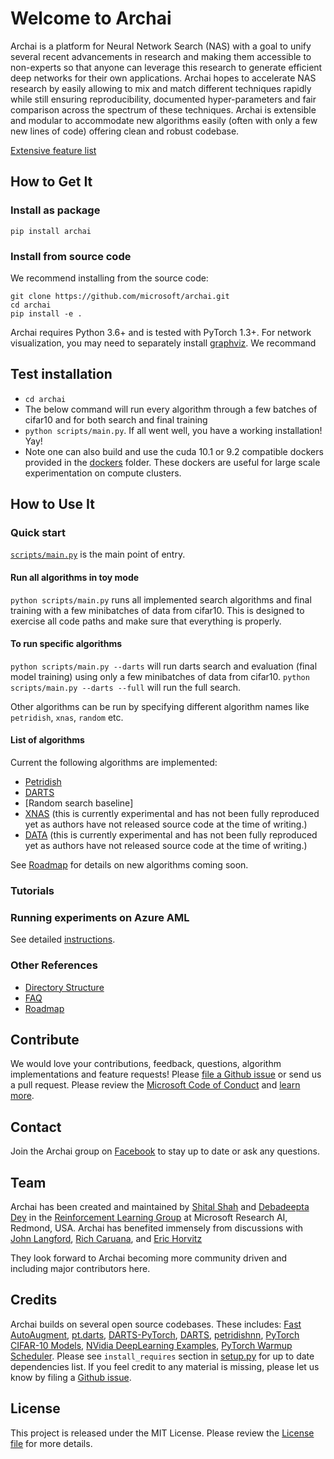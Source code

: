 # Welcome to Archai

Archai is a platform for Neural Network Search (NAS) with a goal to unify several recent advancements in research
and making them accessible to non-experts so that anyone can leverage this research to generate efficient deep networks for their own applications. Archai hopes to accelerate NAS research by easily allowing to mix and match different techniques rapidly while still ensuring reproducibility, documented hyper-parameters and fair comparison across the spectrum of these techniques. Archai is extensible and modular to accommodate new algorithms easily (often with only a few new lines of code) offering clean and robust codebase.

[Extensive feature list](docs/features.md)

## How to Get It

### Install as package

```
pip install archai
```

### Install from source code

We recommend installing from the source code:

```
git clone https://github.com/microsoft/archai.git
cd archai
pip install -e .
```


Archai requires Python 3.6+ and is tested with PyTorch 1.3+. For network visualization, you may need to separately install [graphviz](https://graphviz.gitlab.io/download/). We recommand


## Test installation

* `cd archai`
* The below command will run every algorithm through a few batches of cifar10
  and for both search and final training
* `python scripts/main.py`. If all went well, you have a working installation! Yay! 
* Note one can also build and use the cuda 10.1 or 9.2 compatible dockers
  provided in the [dockers](dockers) folder. These dockers are useful
  for large scale experimentation on compute clusters.

## How to Use It

### Quick start

[`scripts/main.py`](archai/scripts/main.py) is the main point of entry.

#### Run all algorithms in toy mode

`python scripts/main.py` runs all implemented search algorithms and final training
with a few minibatches of data from cifar10. This is designed to exercise all
code paths and make sure that everything is properly.

#### To run specific algorithms

`python scripts/main.py --darts` will run darts search and evaluation (final model training) using only a few minibatches of data from cifar10.
`python scripts/main.py --darts --full` will run the full search.

Other algorithms can be run by specifying different algorithm names like `petridish`, `xnas`, `random` etc.

#### List of algorithms

Current the following algorithms are implemented:

* [Petridish](https://papers.nips.cc/paper/9202-efficient-forward-architecture-search.pdf)
* [DARTS](https://deepmind.com/research/publications/darts-differentiable-architecture-search)
* [Random search baseline]
* [XNAS](http://papers.nips.cc/paper/8472-xnas-neural-architecture-search-with-expert-advice.pdf) (this is currently experimental and has not been fully reproduced yet as authors have not released source code at the time of writing.)
* [DATA](https://papers.nips.cc/paper/8374-data-differentiable-architecture-approximation.pdf) (this is currently experimental and has not been fully reproduced yet as authors have not released source code at the time of writing.)

See [Roadmap](#roadmap) for details on new algorithms coming soon.

### Tutorials

### Running experiments on Azure AML

See detailed [instructions](tools/azure/README.md).

### Other References

* [Directory Structure](docs/dir_struct.md)
* [FAQ](docs/faq.md)
* [Roadmap](docs/roadmap.md)

## Contribute

We would love your contributions, feedback, questions, algorithm implementations and feature requests! Please [file a Github issue](https://github.com/microsoft/archai/issues/new) or send us a pull request. Please review the [Microsoft Code of Conduct](https://opensource.microsoft.com/codeofconduct/) and [learn more](https://github.com/microsoft/archai/blob/master/CONTRIBUTING.md).

## Contact

Join the Archai group on [Facebook](https://www.facebook.com/groups/1133660130366735/) to stay up to date or ask any questions.

## Team
Archai has been created and maintained by [Shital Shah](https://shitalshah.com) and [Debadeepta Dey](www.debadeepta.com) in the [Reinforcement Learning Group](https://www.microsoft.com/en-us/research/group/reinforcement-learning-redmond/) at Microsoft Research AI, Redmond, USA. Archai has benefited immensely from discussions with [John Langford](https://www.microsoft.com/en-us/research/people/jcl/), [Rich Caruana](https://www.microsoft.com/en-us/research/people/rcaruana/), and [Eric Horvitz](https://www.microsoft.com/en-us/research/people/horvitz/)

They look forward to Archai becoming more community driven and including major contributors here. 

## Credits

Archai builds on several open source codebases. These includes: [Fast AutoAugment](https://github.com/kakaobrain/fast-autoaugment), [pt.darts](https://github.com/khanrc/pt.darts), [DARTS-PyTorch](https://github.com/dragen1860/DARTS-PyTorch), [DARTS](https://github.com/quark0/darts), [petridishnn](https://github.com/microsoft/petridishnn), [PyTorch CIFAR-10 Models](https://github.com/huyvnphan/PyTorch-CIFAR10), [NVidia DeepLearning Examples](https://github.com/NVIDIA/DeepLearningExamples), [PyTorch Warmup Scheduler](https://github.com/ildoonet/pytorch-gradual-warmup-lr). Please see `install_requires` section in [setup.py](setup.py) for up to date dependencies list. If you feel credit to any material is missing, please let us know by filing a [Github issue](https://github.com/microsoft/archai/issues/new).

## License

This project is released under the MIT License. Please review the [License file](LICENSE.txt) for more details.

